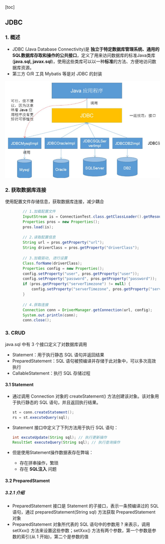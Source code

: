[toc]

## JDBC

### 1. 概述

- JDBC (Java Database Connectivity)是 **独立于特定数据库管理系统、通用的SQL数据库存取和操作的公共接口**，定义了用来访问数据库的标准Java类库(**java.sql, javax.sql**)，使用这些类库可以以一种**标准**的方法、方便地访问数据库资源。
- 第三方 O/R 工具 Mybatis 等是对 JDBC 的封装

<img src="img/jdbc概述.jpg" style="zoom:80%"/>

### 2. 获取数据库连接

使用配置文件存储信息，获取数据库连接，减少耦合

``` java
        // 1.加载配置文件
        InputStream is = ConnectionTest.class.getClassLoader().getResourceAsStream("jdbc.properties");
        Properties pros = new Properties();
        pros.load(is);

        // 2.读取配置信息
        String url = pros.getProperty("url");
        String driverClass = pros.getProperty("driverClass");

        // 3.加载驱动, 进行设置
        Class.forName(driverClass);
        Properties config = new Properties();
        config.setProperty("user", pros.getProperty("user"));
        config.setProperty("password", pros.getProperty("password"));
        if (pros.getProperty("serverTimezone") != null) {
            config.setProperty("serverTimezone", pros.getProperty("serverTimezone"));
        }
        
        // 4.获取连接
        Connection conn = DriverManager.getConnection(url, config);
        System.out.println(conn);
        conn.close();
```

### 3. CRUD

java.sql 中有 3 个接口定义了对数据库调用

- Statement：用于执行静态 SQL 语句并返回结果
- PreparedStatement：SQL 语句被预编译并存储于此对象中，可以多次高效执行
- CallableStatement：执行 SQL 存储过程

#### 3.1 Statement

- 通过调用 Connection 对象的 createStatement() 方法创建该对象。该对象用于执行静态的 SQL 语句，并且返回执行结果。

  ``` java
  st = conn.createStatement();
  rs = st.executeQuery(sql);
  ```

- Statement 接口中定义了下列方法用于执行 SQL 语句：

  ```java
  int excuteUpdate(String sql); // 执行更新操作
  ResultSet executeQuery(String sql); // 执行查询操作
  ```

- 但是使用Statement操作数据表存在弊端：

  - 存在拼串操作，繁琐
  - 存在 **SQL注入** 问题

#### 3.2 PreparedStament

##### 3.2.1 介绍

- PreparedStatement 接口是 Statement 的子接口，表示一条预编译过的 SQL 语句，通过  preparedStatement(String sql) 方法获取 PreparedStatement 对象
- PreparedStatement 对象所代表的 SQL 语句中的参数用 ? 来表示，调用  setXxx() 方法来设置这些参数；setXxx() 方法有两个参数，第一个参数是参数的索引(从 1 开始)，第二个是参数的值